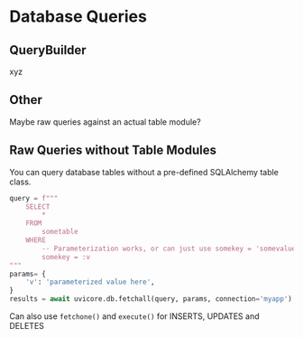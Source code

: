 # Database Queries

## QueryBuilder

xyz


## Other

Maybe raw queries against an actual table module?



## Raw Queries without Table Modules

You can query database tables without a pre-defined SQLAlchemy table class.

```python
query = f"""
    SELECT
        *
    FROM
        sometable
    WHERE
        -- Parameterization works, or can just use somekey = 'somevalue', but is less secure
        somekey = :v
"""
params= {
    'v': 'parameterized value here',
}
results = await uvicore.db.fetchall(query, params, connection='myapp')
```

Can also use `fetchone()` and `execute()` for INSERTS, UPDATES and DELETES
